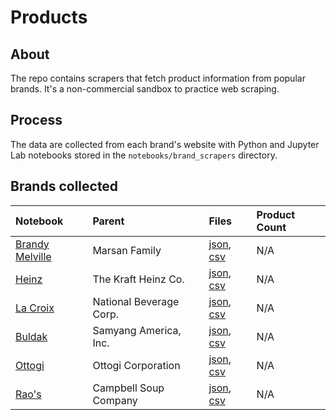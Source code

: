 # Products

## About
The repo contains scrapers that fetch product information from popular brands. It's a non-commercial sandbox to practice web scraping.

## Process
The data are collected from each brand's website with Python and Jupyter Lab notebooks stored in the `notebooks/brand_scrapers` directory.

## Brands collected

| Notebook                | Parent                | Files   | Product Count   |
| :---------------------- | :-------------------- | :------ | :-------------- |
| [Brandy Melville](https://github.com/stiles/products/blob/main/brandy_melville/fetch_products.ipynb) | Marsan Family | [json](https://yourwebsite.com/products/data/brandy_melville.json), [csv](https://yourwebsite.com/products/data/brandy_melville.csv) | N/A |
| [Heinz](https://github.com/stiles/products/blob/main/heinz/fetch_products.ipynb) | The Kraft Heinz Co. | [json](https://yourwebsite.com/products/data/heinz.json), [csv](https://yourwebsite.com/products/data/heinz.csv) | N/A |
| [La Croix](https://github.com/stiles/products/blob/main/la_croix/fetch_products.ipynb) | National Beverage Corp. | [json](https://yourwebsite.com/products/data/la_croix.json), [csv](https://yourwebsite.com/products/data/la_croix.csv) | N/A |
| [Buldak](https://github.com/stiles/products/blob/main/buldak/fetch_products.ipynb) | Samyang America, Inc. | [json](https://yourwebsite.com/products/data/buldak.json), [csv](https://yourwebsite.com/products/data/buldak.csv) | N/A |
| [Ottogi](https://github.com/stiles/products/blob/main/ottogi/fetch_products.ipynb) | Ottogi Corporation | [json](https://yourwebsite.com/products/data/ottogi.json), [csv](https://yourwebsite.com/products/data/ottogi.csv) | N/A |
| [Rao's](https://github.com/stiles/products/blob/main/raos/fetch_products.ipynb) | Campbell Soup Company | [json](https://yourwebsite.com/products/data/rao's.json), [csv](https://yourwebsite.com/products/data/rao's.csv) | N/A |